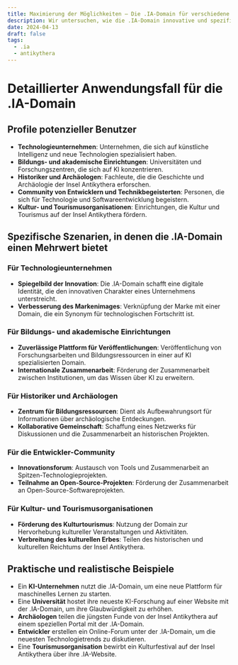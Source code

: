 ```yaml
---
title: Maximierung der Möglichkeiten – Die .IA-Domain für verschiedene Sektoren
description: Wir untersuchen, wie die .IA-Domain innovative und spezifische Lösungen für Technologieunternehmen, Akademiker, Historiker, Entwickler und Kulturorganisationen bietet.
date: 2024-04-13
draft: false
tags:
  - .ia
  - antikythera
---
```


# Detaillierter Anwendungsfall für die .IA-Domain


## Profile potenzieller Benutzer

- **Technologieunternehmen**: Unternehmen, die sich auf künstliche Intelligenz und neue Technologien spezialisiert haben.
- **Bildungs- und akademische Einrichtungen**: Universitäten und Forschungszentren, die sich auf KI konzentrieren.
- **Historiker und Archäologen**: Fachleute, die die Geschichte und Archäologie der Insel Antikythera erforschen.
- **Community von Entwicklern und Technikbegeisterten**: Personen, die sich für Technologie und Softwareentwicklung begeistern.
- **Kultur- und Tourismusorganisationen**: Einrichtungen, die Kultur und Tourismus auf der Insel Antikythera fördern.

## Spezifische Szenarien, in denen die .IA-Domain einen Mehrwert bietet

### Für Technologieunternehmen

- **Spiegelbild der Innovation**: Die .IA-Domain schafft eine digitale Identität, die den innovativen Charakter eines Unternehmens unterstreicht.
- **Verbesserung des Markenimages**: Verknüpfung der Marke mit einer Domain, die ein Synonym für technologischen Fortschritt ist.

### Für Bildungs- und akademische Einrichtungen

- **Zuverlässige Plattform für Veröffentlichungen**: Veröffentlichung von Forschungsarbeiten und Bildungsressourcen in einer auf KI spezialisierten Domain.
- **Internationale Zusammenarbeit**: Förderung der Zusammenarbeit zwischen Institutionen, um das Wissen über KI zu erweitern.

### Für Historiker und Archäologen

- **Zentrum für Bildungsressourcen**: Dient als Aufbewahrungsort für Informationen über archäologische Entdeckungen.
- **Kollaborative Gemeinschaft**: Schaffung eines Netzwerks für Diskussionen und die Zusammenarbeit an historischen Projekten.

### Für die Entwickler-Community

- **Innovationsforum**: Austausch von Tools und Zusammenarbeit an Spitzen-Technologieprojekten.
- **Teilnahme an Open-Source-Projekten**: Förderung der Zusammenarbeit an Open-Source-Softwareprojekten.

### Für Kultur- und Tourismusorganisationen

- **Förderung des Kulturtourismus**: Nutzung der Domain zur Hervorhebung kultureller Veranstaltungen und Aktivitäten.
- **Verbreitung des kulturellen Erbes**: Teilen des historischen und kulturellen Reichtums der Insel Antikythera.

## Praktische und realistische Beispiele

- Ein **KI-Unternehmen** nutzt die .IA-Domain, um eine neue Plattform für maschinelles Lernen zu starten.
- Eine **Universität** hostet ihre neueste KI-Forschung auf einer Website mit der .IA-Domain, um ihre Glaubwürdigkeit zu erhöhen.
- **Archäologen** teilen die jüngsten Funde von der Insel Antikythera auf einem speziellen Portal mit der .IA-Domain.
- **Entwickler** erstellen ein Online-Forum unter der .IA-Domain, um die neuesten Technologietrends zu diskutieren.
- Eine **Tourismusorganisation** bewirbt ein Kulturfestival auf der Insel Antikythera über ihre .IA-Website.
